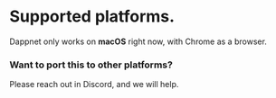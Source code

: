# Supported platforms.

Dappnet only works on **macOS** right now, with Chrome as a browser.

### Want to port this to other platforms?

Please reach out in Discord, and we will help.&#x20;

